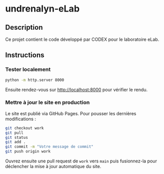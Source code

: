 # undrenalyn-eLab

## Description
Ce projet contient le code développé par CODEX pour le laboratoire eLab.

## Instructions

### Tester localement

```bash
python -m http.server 8000
```

Ensuite rendez-vous sur <http://localhost:8000> pour vérifier le rendu.

### Mettre à jour le site en production

Le site est publié via GitHub Pages. Pour pousser les dernières modifications :

```bash
git checkout work
git pull
git status
git add .
git commit -m "Votre message de commit"
git push origin work
```

Ouvrez ensuite une pull request de `work` vers `main` puis fusionnez-la pour déclencher la mise à jour automatique du site.
